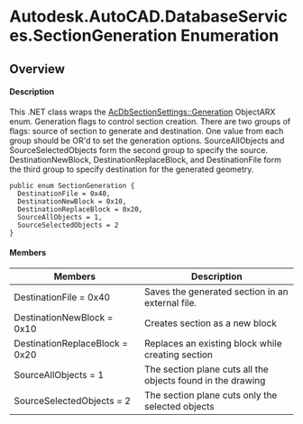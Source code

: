 # Autodesk.AutoCAD.DatabaseServices.SectionGeneration Enumeration

## Overview

#### Description
This .NET class wraps the [AcDbSectionSettings::Generation](AcDbSectionSettings__Generation.md) ObjectARX enum. 
Generation flags to control section creation. There are two groups of flags: source of section to generate and destination. One value from each group should be OR'd to set the generation options. SourceAllObjects and SourceSelectedObjects form the second group to specify the source. DestinationNewBlock, DestinationReplaceBlock, and DestinationFile form the third group to specify destination for the generated geometry.
```text
public enum SectionGeneration {
  DestinationFile = 0x40,
  DestinationNewBlock = 0x10,
  DestinationReplaceBlock = 0x20,
  SourceAllObjects = 1,
  SourceSelectedObjects = 2
}
```

#### Members
| Members | Description |
| --- | --- |
| DestinationFile = 0x40 | Saves the generated section in an external file. |
| DestinationNewBlock = 0x10 | Creates section as a new block |
| DestinationReplaceBlock = 0x20 | Replaces an existing block while creating section |
| SourceAllObjects = 1 | The section plane cuts all the objects found in the drawing |
| SourceSelectedObjects = 2 | The section plane cuts only the selected objects |